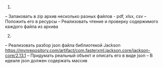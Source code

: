 1. 
– Запаковать в zip архив несколько разных файлов - pdf, xlsx, csv
– Положить его в ресурсы
– Реализовать чтение и проверку содержимого каждого файла из архива

2.
– Реализовать разбор json  файла библиотекой Jackson https://mvnrepository.com/artifact/com.fasterxml.jackson.core/jackson-core/2.13.1
– Придумать реальный объект и описать его в виде  json
– В идеале json должен содержать массив
